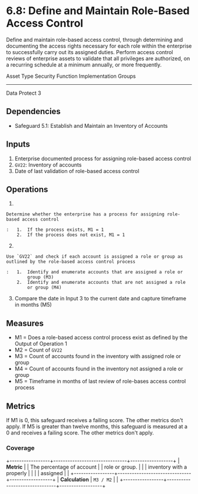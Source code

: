 # 6.8: Define and Maintain Role-Based Access Control

Define and maintain role-based access control, through determining and
documenting the access rights necessary for each role within the
enterprise to successfully carry out its assigned duties. Perform access
control reviews of enterprise assets to validate that all privileges are
authorized, on a recurring schedule at a minimum annually, or more
frequently.

  Asset Type   Security Function   Implementation Groups
  ------------ ------------------- -----------------------
  Data         Protect             3

## Dependencies

-   Safeguard 5.1: Establish and Maintain an Inventory of Accounts

## Inputs

1.  Enterprise documented process for assigning role-based access
    control
2.  `GV22`: Inventory of accounts
3.  Date of last validation of role-based access control

## Operations

1.  

    Determine whether the enterprise has a process for assigning role-based access control

    :   1.  If the process exists, M1 = 1
        2.  If the process does not exist, M1 = 1

2.  

    Use `GV22` and check if each account is assigned a role or group as outlined by the role-based access control process

    :   1.  Identify and enumerate accounts that are assigned a role or
            group (M3)
        2.  Identify and enumerate accounts that are not assigned a role
            or group (M4)

3.  Compare the date in Input 3 to the current date and capture
    timeframe in months (M5)

## Measures

-   M1 = Does a role-based access control process exist as defined by
    the Output of Operation 1
-   M2 = Count of `GV22`
-   M3 = Count of accounts found in the inventory with assigned role or
    group
-   M4 = Count of accounts found in the inventory not assigned a role or
    group
-   M5 = Timeframe in months of last review of role-bases access control
    process

## Metrics

If M1 is 0, this safeguard receives a failing score. The other metrics
don\'t apply. If M5 is greater than twelve months, this safeguard is
measured at a 0 and receives a failing score. The other metrics don\'t
apply.

### Coverage

+-----------------+-------------------------------+------------------+
| **Metric**      | | The percentage of account   | | role or group. |
|                 |   inventory with a properly   |                  |
|                 |   assigned                    |                  |
+-----------------+-------------------------------+------------------+
| **Calculation** | `M3 / M2`                     |                  |
+-----------------+-------------------------------+------------------+
